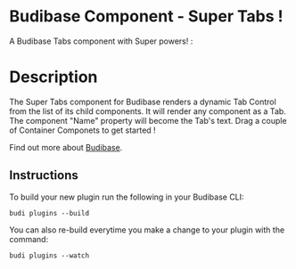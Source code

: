 # Budibase Component - Super Tabs !
A Budibase Tabs component with Super powers! :

# Description
The Super Tabs component for Budibase renders a dynamic Tab Control from the list of its child components.
It will render any component as a Tab. The component "Name" property will become the Tab's text. 
Drag a couple of Container Componets to get started !

Find out more about [Budibase](https://github.com/Budibase/budibase).

## Instructions

To build your new  plugin run the following in your Budibase CLI:
```
budi plugins --build
```

You can also re-build everytime you make a change to your plugin with the command:
```
budi plugins --watch
```

